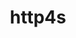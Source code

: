 ---
layout: libraries
title: "http4s"
description: "A typeful, purely functional HTTP library for client and server applications"
github: "https://github.com/http4s/http4s"
---